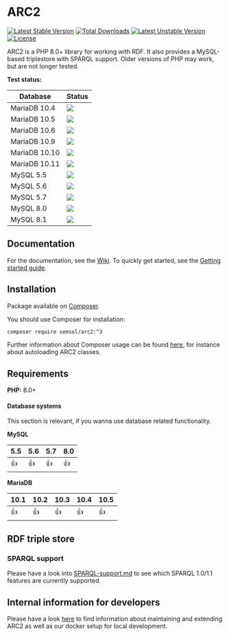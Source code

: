 # ARC2

[![Latest Stable Version](https://poser.pugx.org/semsol/arc2/v/stable.svg)](https://packagist.org/packages/semsol/arc2)
[![Total Downloads](https://poser.pugx.org/semsol/arc2/downloads.svg)](https://packagist.org/packages/semsol/arc2)
[![Latest Unstable Version](https://poser.pugx.org/semsol/arc2/v/unstable.svg)](https://packagist.org/packages/semsol/arc2)
[![License](https://poser.pugx.org/semsol/arc2/license.svg)](https://packagist.org/packages/semsol/arc2)

ARC2 is a PHP 8.0+ library for working with RDF.
It also provides a MySQL-based triplestore with SPARQL support.
Older versions of PHP may work, but are not longer tested.

**Test status:**

| Database     | Status                                                                         |
|--------------|--------------------------------------------------------------------------------|
| MariaDB 10.4 | ![](https://github.com/semsol/arc2/workflows/MariaDB%2010.4%20Tests/badge.svg) |
| MariaDB 10.5 | ![](https://github.com/semsol/arc2/workflows/MariaDB%2010.5%20Tests/badge.svg) |
| MariaDB 10.6 | ![](https://github.com/semsol/arc2/workflows/MariaDB%2010.6%20Tests/badge.svg) |
| MariaDB 10.9 | ![](https://github.com/semsol/arc2/workflows/MariaDB%2010.9%20Tests/badge.svg) |
| MariaDB 10.10 | ![](https://github.com/semsol/arc2/workflows/MariaDB%2010.10%20Tests/badge.svg) |
| MariaDB 10.11 | ![](https://github.com/semsol/arc2/workflows/MariaDB%2010.11%20Tests/badge.svg) |
| MySQL 5.5    | ![](https://github.com/semsol/arc2/workflows/MySQL%205.5%20Tests/badge.svg)    |
| MySQL 5.6    | ![](https://github.com/semsol/arc2/workflows/MySQL%205.6%20Tests/badge.svg)    |
| MySQL 5.7    | ![](https://github.com/semsol/arc2/workflows/MySQL%205.7%20Tests/badge.svg)    |
| MySQL 8.0    | ![](https://github.com/semsol/arc2/workflows/MySQL%208.0%20Tests/badge.svg)    |
| MySQL 8.1    | ![](https://github.com/semsol/arc2/workflows/MySQL%208.1%20Tests/badge.svg)    |

## Documentation

For the documentation, see the [Wiki](https://github.com/semsol/arc2/wiki#core-documentation). To quickly get started, see the [Getting started guide](https://github.com/semsol/arc2/wiki/Getting-started-with-ARC2).

## Installation

Package available on [Composer](https://packagist.org/packages/semsol/arc2).

You should use Composer for installation:

```bash
composer require semsol/arc2:^3
```

Further information about Composer usage can be found [here](https://getcomposer.org/doc/01-basic-usage.md#autoloading), for instance about autoloading ARC2 classes.

## Requirements

**PHP:** 8.0+

#### Database systems

This section is relevant, if you wanna use database related functionality.

**MySQL**

| 5.5  | 5.6  | 5.7  | 8.0  |
|------|------|------|------|
| :+1: | :+1: | :+1: | :+1: |

**MariaDB**

| 10.1 | 10.2 | 10.3 | 10.4 | 10.5 |
|------|------|------|------|------|
| :+1: | :+1: | :+1: | :+1: | :+1: |

## RDF triple store

### SPARQL support

Please have a look into [SPARQL-support.md](doc/SPARQL-support.md) to see which SPARQL 1.0/1.1 features are currently supported.

## Internal information for developers

Please have a look [here](doc/developer.md) to find information about maintaining and extending ARC2 as well as our docker setup for local development.
